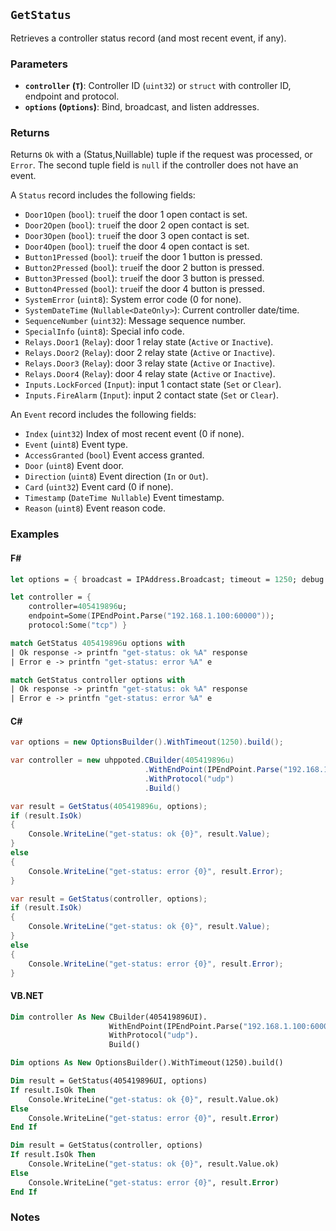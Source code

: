 ## **`GetStatus`**

Retrieves a controller status record (and most recent event, if any).

### Parameters
- **`controller` (`T`)**: Controller ID (`uint32`) or `struct` with controller ID, endpoint and protocol.
- **`options` (`Options`)**: Bind, broadcast, and listen addresses.


### Returns
Returns `Ok` with a (Status,Nuillable<Event>) tuple if the request was processed, or `Error`. The second tuple field is 
`null` if the controller does not have an event.

A `Status` record includes the following fields:
- `Door1Open` (`bool`): `true`if the door 1 open contact is set.
- `Door2Open` (`bool`): `true`if the door 2 open contact is set.
- `Door3Open` (`bool`): `true`if the door 3 open contact is set.
- `Door4Open` (`bool`): `true`if the door 4 open contact is set.
- `Button1Pressed` (`bool`): `true`if the door 1 button is pressed.
- `Button2Pressed` (`bool`): `true`if the door 2 button is pressed.
- `Button3Pressed` (`bool`): `true`if the door 3 button is pressed.
- `Button4Pressed` (`bool`): `true`if the door 4 button is pressed.
- `SystemError` (`uint8`): System error code (0 for none).
- `SystemDateTime` (`Nullable<DateOnly>`): Current controller date/time.
- `SequenceNumber` (`uint32`): Message sequence number.
- `SpecialInfo` (`uint8`): Special info code.
- `Relays.Door1` (`Relay`): door 1 relay state (`Active` or `Inactive`).
- `Relays.Door2` (`Relay`): door 2 relay state (`Active` or `Inactive`).
- `Relays.Door3` (`Relay`): door 3 relay state (`Active` or `Inactive`).
- `Relays.Door4` (`Relay`): door 4 relay state (`Active` or `Inactive`).
- `Inputs.LockForced` (`Input`): input 1 contact state (`Set` or `Clear`).
- `Inputs.FireAlarm` (`Input`): input 2 contact state (`Set` or `Clear`).

An `Event` record includes the following fields:
- `Index` (`uint32`) Index of most recent event (0 if none).
- `Event` (`uint8`) Event type.
- `AccessGranted` (`bool`) Event access granted.
- `Door` (`uint8`) Event door.
- `Direction` (`uint8`) Event direction (`In` or `Out`).
- `Card` (`uint32`) Event card (0 if none).
- `Timestamp` (`DateTime Nullable`) Event timestamp.
- `Reason` (`uint8`) Event reason code.


### Examples

#### F#
```fsharp
let options = { broadcast = IPAddress.Broadcast; timeout = 1250; debug = true }

let controller = { 
    controller=405419896u; 
    endpoint=Some(IPEndPoint.Parse("192.168.1.100:60000")); 
    protocol:Some("tcp") }

match GetStatus 405419896u options with
| Ok response -> printfn "get-status: ok %A" response
| Error e -> printfn "get-status: error %A" e

match GetStatus controller options with
| Ok response -> printfn "get-status: ok %A" response
| Error e -> printfn "get-status: error %A" e
```

#### C#
```csharp
var options = new OptionsBuilder().WithTimeout(1250).build();

var controller = new uhppoted.CBuilder(405419896u)
                              .WithEndPoint(IPEndPoint.Parse("192.168.1.100:60000"))
                              .WithProtocol("udp")
                              .Build()

var result = GetStatus(405419896u, options);
if (result.IsOk)
{
    Console.WriteLine("get-status: ok {0}", result.Value);
}
else
{
    Console.WriteLine("get-status: error {0}", result.Error);
}

var result = GetStatus(controller, options);
if (result.IsOk)
{
    Console.WriteLine("get-status: ok {0}", result.Value);
}
else
{
    Console.WriteLine("get-status: error {0}", result.Error);
}
```

#### VB.NET
```vb
Dim controller As New CBuilder(405419896UI).
                      WithEndPoint(IPEndPoint.Parse("192.168.1.100:60000")).
                      WithProtocol("udp").
                      Build()

Dim options As New OptionsBuilder().WithTimeout(1250).build()

Dim result = GetStatus(405419896UI, options)
If result.IsOk Then
    Console.WriteLine("get-status: ok {0}", result.Value.ok)
Else
    Console.WriteLine("get-status: error {0}", result.Error)
End If

Dim result = GetStatus(controller, options)
If result.IsOk Then
    Console.WriteLine("get-status: ok {0}", result.Value.ok)
Else
    Console.WriteLine("get-status: error {0}", result.Error)
End If
```

### Notes
